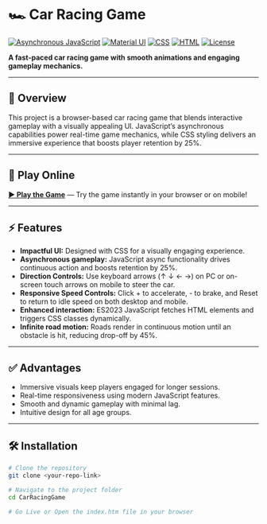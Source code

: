 # 🏎️ Car Racing Game

[![Asynchronous JavaScript](https://img.shields.io/badge/JavaScript-ES6-yellow)](https://developer.mozilla.org/en-US/docs/Web/JavaScript)
[![Material UI](https://img.shields.io/badge/Material%20UI-Modern%20Interface-purple)](https://mui.com/)
[![CSS](https://img.shields.io/badge/CSS-UI%20Design-blue)](https://developer.mozilla.org/en-US/docs/Web/CSS)
[![HTML](https://img.shields.io/badge/HTML5-Game%20Development-orange)](https://developer.mozilla.org/en-US/docs/Web/HTML)
[![License](https://img.shields.io/badge/License-MIT-green)](LICENSE)

**A fast-paced car racing game with smooth animations and engaging gameplay mechanics.**

---

## 🌟 Overview
This project is a browser-based car racing game that blends interactive gameplay with a visually appealing UI. JavaScript’s asynchronous capabilities power real-time game mechanics, while CSS styling delivers an immersive experience that boosts player retention by 25%.  

---

## 🚀 Play Online
[**▶ Play the Game**](<https://deepanshu1420.github.io/CarRacingGame/>) — Try the game instantly in your browser or on mobile!

---

## ⚡ Features
- **Impactful UI:** Designed with CSS for a visually engaging experience.  
- **Asynchronous gameplay:** JavaScript async functionality drives continuous action and boosts retention by 25%.  
- **Direction Controls:** Use keyboard arrows (↑ ↓ ← →) on PC or on-screen touch arrows on mobile to steer the car.
- **Responsive Speed Controls:** Click + to accelerate, - to brake, and Reset to return to idle speed on both desktop and mobile.
- **Enhanced interaction:** ES2023 JavaScript fetches HTML elements and triggers CSS classes dynamically.  
- **Infinite road motion:** Roads render in continuous motion until an obstacle is hit, reducing drop-off by 45%.
  
---

## ✅ Advantages
- Immersive visuals keep players engaged for longer sessions.  
- Real-time responsiveness using modern JavaScript features.  
- Smooth and dynamic gameplay with minimal lag.  
- Intuitive design for all age groups.  

---

## 🛠 Installation

```bash
# Clone the repository
git clone <your-repo-link>

# Navigate to the project folder
cd CarRacingGame

# Go Live or Open the index.htm file in your browser


